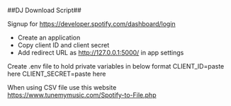 ##DJ Download Script##

Signup for https://developer.spotify.com/dashboard/login
- Create an application
- Copy client ID and client secret
- Add redirect URL as http://127.0.0.1:5000/ in app settings

Create .env file to hold private variables in below format
CLIENT_ID=paste here
CLIENT_SECRET=paste here

When using CSV file use this website https://www.tunemymusic.com/Spotify-to-File.php
